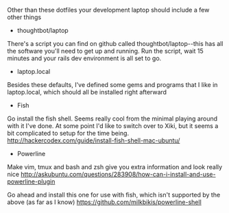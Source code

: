 Other than these dotfiles your development laptop should include a few other things

- thoughtbot/laptop

There's a script you can find on github called thoughtbot/laptop--this has all the software you'll need to get up and running. Run the script, wait 15 minutes and your rails dev environment is all set to go.

- laptop.local

Besides these defaults, I've defined some gems and programs that I like in laptop.local, which should all be installed right afterward

- Fish

Go install the fish shell. Seems really cool from the minimal playing around with it I've done. At some point I'd like to switch over to Xiki, but it seems a bit complicated to setup for the time being.
http://hackercodex.com/guide/install-fish-shell-mac-ubuntu/

- Powerline

Make vim, tmux and bash and zsh give you extra information and look really nice
http://askubuntu.com/questions/283908/how-can-i-install-and-use-powerline-plugin

Go ahead and install this one for use with fish, which isn't supported by the above (as far as I know)
https://github.com/milkbikis/powerline-shell

